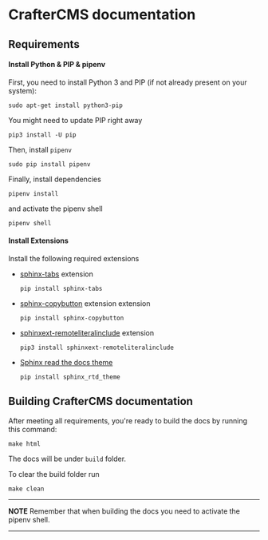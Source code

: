 # CrafterCMS documentation

## Requirements

#### Install Python & PIP & pipenv

First, you need to install Python 3 and PIP (if not already present on your system):

```
sudo apt-get install python3-pip
```

You might need to update PIP right away

```
pip3 install -U pip
```

Then, install `pipenv`

```
sudo pip install pipenv
```

Finally, install dependencies

```
pipenv install
```

and activate the pipenv shell

```
pipenv shell
```

#### Install Extensions

Install the following required extensions

- [sphinx-tabs](https://pypi.org/project/sphinx-tabs/) extension
  ```
  pip install sphinx-tabs
  ```
- [sphinx-copybutton](https://pypi.org/project/sphinx-copybutton/) extension extension
  ```  
  pip install sphinx-copybutton
  ``` 
- [sphinxext-remoteliteralinclude](https://pypi.org/project/sphinxext-remoteliteralinclude/) extension
  ```
  pip3 install sphinxext-remoteliteralinclude
  ```

- [Sphinx read the docs theme](https://pypi.org/project/sphinx-rtd-theme/)
  ```
  pip install sphinx_rtd_theme
  ```

## Building CrafterCMS documentation

After meeting all requirements, you're ready to build the docs by running this command:

```
make html
```

The docs will be under `build` folder.

To clear the build folder run

```
make clean
```

---
**NOTE**
Remember that when building the docs you need to activate the pipenv shell.

---


